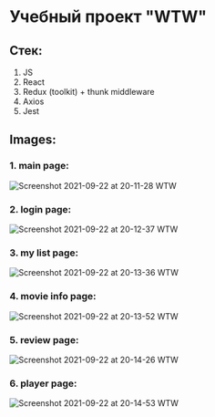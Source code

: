 # Учебный проект "WTW"

## Стек: 
1. JS
2. React
3. Redux (toolkit) + thunk middleware
4. Axios
5. Jest

## Images:
### 1. main page:
![Screenshot 2021-09-22 at 20-11-28 WTW](https://user-images.githubusercontent.com/56030631/134393746-dae42422-a5b7-44f1-9472-b729d5f7ec72.png)
### 2. login page:
![Screenshot 2021-09-22 at 20-12-37 WTW](https://user-images.githubusercontent.com/56030631/134393740-61b38308-d1f8-4eba-b4d0-22698afd0e51.png)
### 3. my list page:
![Screenshot 2021-09-22 at 20-13-36 WTW](https://user-images.githubusercontent.com/56030631/134393737-594d6b0c-1796-4d23-8258-db0c18c201f9.png)
### 4. movie info page:
![Screenshot 2021-09-22 at 20-13-52 WTW](https://user-images.githubusercontent.com/56030631/134393733-ff76ef60-0262-4eab-b996-7fd0f29e1a56.png)
### 5. review page: 
![Screenshot 2021-09-22 at 20-14-26 WTW](https://user-images.githubusercontent.com/56030631/134393720-796eafaf-6a96-4063-8c9c-c46a98a196c4.png)
### 6. player page: 
![Screenshot 2021-09-22 at 20-14-53 WTW](https://user-images.githubusercontent.com/56030631/134393706-65dbdc5a-b1bb-47aa-8bc0-b00e6020b631.png)
